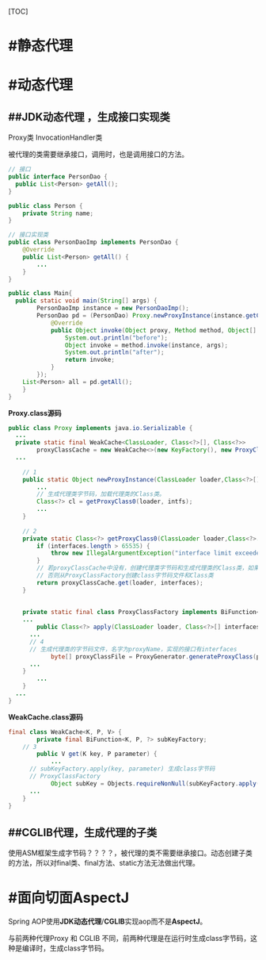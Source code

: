 [TOC]

# #静态代理

# #动态代理

## ##JDK动态代理 ，生成接口实现类

Proxy类 InvocationHandler类

被代理的类需要继承接口，调用时，也是调用接口的方法。

```java
// 接口
public interface PersonDao {
  public List<Person> getAll();
}

public class Person {
	private String name;
}

// 接口实现类
public class PersonDaoImp implements PersonDao {
	@Override
	public List<Person> getAll() {
		...	
	}
}

public class Main{
  public static void main(String[] args) {
		PersonDaoImp instance = new PersonDaoImp();
		PersonDao pd = (PersonDao) Proxy.newProxyInstance(instance.getClass().getClassLoader(), instance.getClass().getInterfaces(), new InvocationHandler() {
			@Override
			public Object invoke(Object proxy, Method method, Object[] args) throws Throwable {
				System.out.println("before");
				Object invoke = method.invoke(instance, args);
				System.out.println("after");
				return invoke;
			}
		});
    List<Person> all = pd.getAll();
	}
}

```



**Proxy.class源码**

```java
public class Proxy implements java.io.Serializable {
  ...
  private static final WeakCache<ClassLoader, Class<?>[], Class<?>>
        proxyClassCache = new WeakCache<>(new KeyFactory(), new ProxyClassFactory());
  ...
  
	// 1
	public static Object newProxyInstance(ClassLoader loader,Class<?>[]interfaces, 			InvocationHandler h)throws IllegalArgumentException{
		...
		// 生成代理类字节码，加载代理类的Class类。
		Class<?> cl = getProxyClass0(loader, intfs);
		...
	}
  
	// 2
	private static Class<?> getProxyClass0(ClassLoader loader,Class<?>... interfaces) {
		if (interfaces.length > 65535) {
			throw new IllegalArgumentException("interface limit exceeded");
		}
		// 若proxyClassCache中没有，创建代理类字节码和生成代理类的Class类，如果在缓存里就直接返回。
		// 否则从ProxyClassFactory创建class字节码文件和Class类
		return proxyClassCache.get(loader, interfaces);
	}
  
  
	private static final class ProxyClassFactory implements BiFunction<ClassLoader, Class<?>[], Class<?>> {
    ...
		public Class<?> apply(ClassLoader loader, Class<?>[] interfaces) {
      ...
      // 4 
      // 生成代理类的字节码文件，名字为proxyName，实现的接口有interfaces
			byte[] proxyClassFile = ProxyGenerator.generateProxyClass(proxyName, interfaces, accessFlags);
      ...
    }
		...
	}
  ...
}
```



**WeakCache.class源码**

```java
final class WeakCache<K, P, V> {
		private final BiFunction<K, P, ?> subKeyFactory;
  	// 3
		public V get(K key, P parameter) {
			...
      // subKeyFactory.apply(key, parameter) 生成class字节码
      // ProxyClassFactory
			Object subKey = Objects.requireNonNull(subKeyFactory.apply(key, parameter));
      ...
    }
}
```



## ##CGLIB代理，生成代理的子类

使用ASM框架生成字节码？？？？，被代理的类不需要继承接口。动态创建子类的方法，所以对final类、final方法、static方法无法做出代理。

# #面向切面AspectJ

Spring AOP使用**JDK动态代理**/**CGLIB**实现aop而不是**AspectJ**。

与前两种代理Proxy 和 CGLIB 不同，前两种代理是在运行时生成class字节码，这种是编译时，生成class字节码。



